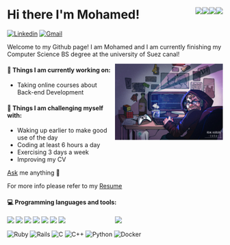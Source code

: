 <h1 align="left"> Hi there I'm Mohamed!
<a href="https://aktive.kerolloz.dev#gh-dark-mode-only">
  <img align="right" src="https://rb.gy/qao0sc"/>
</a>
<a href="https://kounter.kerolloz.dev#gh-dark-mode-only">
  <img align="right" src="https://rb.gy/w3eh7v" />
</a>

<a href="https://aktive.kerolloz.dev#gh-light-mode-only">
  <img align="right" src="https://rb.gy/4tuwq7"/>
</a>
<a href="https://kounter.kerolloz.dev#gh-light-mode-only">
  <img align="right" src="https://rb.gy/cuu795" />
</a>

</h1>

<!-- <h1 align="left">Hi there 👋
<a href="https://aktive.kerolloz.dev#gh-dark-mode-only">
  <img align="right" src="https://t.ly/Fi7hB"/>
</a>
<a href="https://kounter.kerolloz.dev#gh-dark-mode-only">
  <img align="right" src="https://t.ly/4v7yI" />
</a>
  
<a href="https://aktive.kerolloz.dev#gh-light-mode-only">
  <img align="right" src="https://t.ly/pZy1j"/>
</a>
<a href="https://kounter.kerolloz.dev#gh-light-mode-only">
  <img align="right" src="https://t.ly/QnGhe" />
</a>

</h1> -->


[![Linkedin](https://img.shields.io/badge/-LinkedIn-blue?style=flat&logo=Linkedin&logoColor=white)](https://www.linkedin.com/in/mohamed-el-raghy/)
[![Gmail](https://img.shields.io/badge/-Gmail-c14438?style=flat&logo=Gmail&logoColor=white)](mailto:elraghy8@gmail.com)

Welcome to my Github page! I am Mohamed and I am currently finishing my Computer Science BS degree at the university of Suez canal!

<img align="right" alt="img" src="https://github.com/mohamedelraghy/mohamedelraghy/blob/master/cover_image.jpg" width="50%" height="auto" />

#### 🌱 Things I am currently working on:

- Taking online courses about Back-end Development

#### :muscle: Things I am challenging myself with:

- Waking up earlier to make good use of the day
- Coding at least 6 hours a day
- Exercising 3 days a week
- Improving my CV

[Ask](https://github.com/mohamedelraghy/mohamedelraghy/discussions/new?category=q-a) me anything 💭

For more info please refer to my [Resume](https://drive.google.com/file/d/18hnPM4xIm5pXwPvRUgvZrSVydlwkcYBq/view?usp=share_link)

#### :computer: Programming languages and tools:

<p>
	<img width="50%" align="right" src="https://github-readme-stats.vercel.app/api?username=mohamedelraghy&show_icons=true&hide_border=true" />

<img src="https://img.shields.io/badge/-JavaScript-eed718?style=flat&logo=javascript&logoColor=ffffff">
<img src="https://img.shields.io/badge/-MongoDB-4DB33D?style=flat&logo=mongodb&logoColor=FFFFFF">
<img src="https://img.shields.io/badge/-GraphQL-e535ab?style=flat&logo=graphql&logoColor=FFFFFF">
<img src="https://img.shields.io/badge/-MySQL-F29111?style=flat&logo=mysql&logoColor=FFFFFF">
<img src="https://img.shields.io/badge/-Express.js-787878?style=flat">
<img src="https://img.shields.io/badge/-Node.js-3C873A?style=flat&logo=Node.js&logoColor=white">
<img src="https://img.shields.io/badge/problem-solving-green">

<br>

![Ruby](https://img.shields.io/badge/ruby-%23CC342D.svg?style=for-the-badge&logo=ruby&logoColor=white)
![Rails](https://img.shields.io/badge/rails-%23CC0000.svg?style=for-the-badge&logo=ruby-on-rails&logoColor=white)
![C](https://img.shields.io/badge/c-%2300599C.svg?style=for-the-badge&logo=c&logoColor=white)
![C++](https://img.shields.io/badge/c++-%2300599C.svg?style=for-the-badge&logo=c%2B%2B&logoColor=white)
![Python](https://img.shields.io/badge/python-3670A0?style=for-the-badge&logo=python&logoColor=ffdd54)
![Docker](https://img.shields.io/badge/docker-%230db7ed.svg?style=for-the-badge&logo=docker&logoColor=white)
